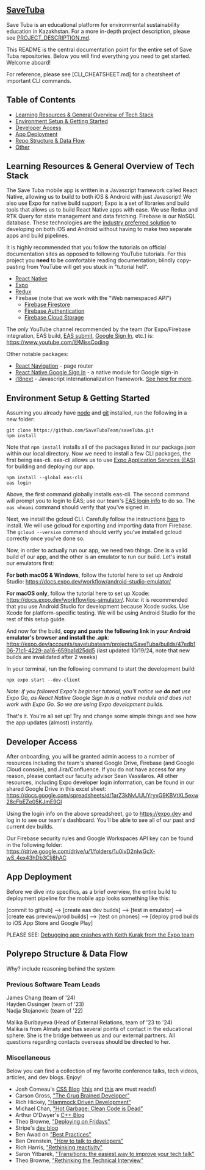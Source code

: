 ## [SaveTuba](https://savetuba.com/)

Save Tuba is an educational platform for environmental sustainability education in Kazakhstan. For a more in-depth project description, please see [PROJECT_DESCRIPTION.md](./readme/PROJECT_DESCRIPTION.md).

This README is the central documentation point for the entire set of Save Tuba repositories. Below you will find everything you need to get started. Welcome aboard!

For reference, please see [CLI_CHEATSHEET.md] for a cheatsheet of important CLI commands.

## Table of Contents

* [Learning Resources & General Overview of Tech Stack](#learning-resources--general-overview-of-tech-stack)
* [Environment Setup & Getting Started](#environment-setup--getting-started)
* [Developer Access](#developer-access)
* [App Deployment](#app-deployment)
* [Repo Structure & Data Flow](#repo-structure--data-flow)
* [Other](#previous-software-team-leads)

## Learning Resources & General Overview of Tech Stack

The Save Tuba mobile app is written in a Javascript framework called React Native, allowing us to build to both iOS & Android with just Javascript! We also use Expo for native build support; Expo is a set of libraries and build tools that allows us to build React Native apps with ease. We use Redux and RTK Query for state management and data fetching. Firebase is our NoSQL database. These technologies are the [industry preferred solution](https://evanbacon.dev/blog/expo-2024?x) to developing on both iOS and Android without having to make two separate apps and build pipelines.

It is highly recommended that you follow the tutorials on official documentation sites as opposed to following YouTube tutorials. For this project you **need** to be comfortable reading documentation; blindly copy-pasting from YouTube will get you stuck in "tutorial hell".

- [React Native](https://reactnative.dev/docs/getting-started)
- [Expo](https://docs.expo.dev/tutorial/overview/)
- [Redux](https://redux.js.org/tutorials/essentials/part-1-overview-concepts)
- Firebase (note that we work with the "Web namespaced API")
  - [Firebase Firestore](https://firebase.google.com/docs/firestore/quickstart)
  - [Firebase Authentication](https://firebase.google.com/docs/auth/web/start)
  - [Firebase Cloud Storage](https://firebase.google.com/docs/storage/web/start)

The *only* YouTube channel recommended by the team (for Expo/Firebase integration, EAS build, [EAS submit](https://www.youtube.com/watch?v=PdwYDatvJ2I), [Google Sign In](https://www.youtube.com/watch?v=HY3O_wrvDsI), etc.) is: https://www.youtube.com/@MissCoding

Other notable packages:
- [React Navigation](https://reactnavigation.org/docs/getting-started) - page router
- [React Native Google Sign In](https://react-native-google-signin.github.io/docs/original) - a native module for Google sign-in
- [i18next](https://react.i18next.com/) - Javascript internationalization framework. [See here for more](https://locize.com/blog/react-i18next/).

## Environment Setup & Getting Started

Assuming you already have [node](https://nodejs.org/en/download/package-manager) and [git](https://github.com/git-guides/install-git) installed, run the following in a new folder:

```
git clone https://github.com/SaveTubaTeam/saveTuba.git
npm install
```

Note that `npm install` installs all of the packages listed in our package.json within our local directory. Now we need to install a few CLI packages, the first being eas-cli. eas-cli allows us to use [Expo Application Services (EAS)](https://docs.expo.dev/eas/) for building and deploying our app.

```
npm install --global eas-cli
eas login
```

Above, the first command globally installs eas-cli. The second command will prompt you to login to EAS; use our team's [EAS login info](#developer-access) to do so. The `eas whoami` command should verify that you've signed in. 

Next, we install the gcloud CLI. Carefully follow the instructions [here](https://cloud.google.com/sdk/docs/install) to install. We will use gcloud for exporting and importing data from Firebase. The `gcloud --version` command should verify you've installed gcloud correctly once you've done so.

Now, in order to actually run our app, we need two things. One is a valid build of our app, and the other is an emulator to run our build. Let's install our emulators first:

**For both macOS & Windows**, follow the tutorial here to set up Android Studio: https://docs.expo.dev/workflow/android-studio-emulator/

**For macOS only**, follow the tutorial here to set up Xcode: https://docs.expo.dev/workflow/ios-simulator/. Note: it is recommended that you use Android Studio for development because Xcode sucks. Use Xcode for platform-specific testing. We will be using Android Studio for the rest of this setup guide.

And now for the build, **copy and paste the following link in your Android emulator's browser and install the .apk**: https://expo.dev/accounts/savetubateam/projects/SaveTuba/builds/47edb106-71c1-4229-aa16-659ba1d25dd5 (last updated 10/19/24, note that new builds are invalidated after 2 weeks)

In your terminal, run the following command to start the development build:

```
npx expo start --dev-client
```

*Note: if you followed Expo's beginner tutorial, you'll notice we **do not** use Expo Go, as React Native Google Sign In is a native module and does not work with Expo Go. So we are using Expo development builds.*

That's it. You're all set up! Try and change some simple things and see how the app updates (almost) instantly.

## Developer Access

After onboarding, you will be granted admin access to a number of resources including the team's shared Google Drive, Firebase (and Google Cloud console), and Jira/Confluence. If you do not have access for any reason, please contact our faculty advisor Sean Vassilaros. All other resources, including Expo developer login information, can be found in our shared Google Drive in this excel sheet: https://docs.google.com/spreadsheets/d/1arZ3kNvUUUYryvG9KBVtXL5exw28cFbEZe05KJmE9GI

Using the login info on the above spreadsheet, go to https://expo.dev and log in to see our team's dashboard. You'll be able to see all of our past and current dev builds.

Our Firebase security rules and Google Workspaces API key can be found in the following folder: https://drive.google.com/drive/u/1/folders/1u0ivD2nIwGcX-wS_4ex43hDb3Clj8hAC

## App Deployment

Before we dive into specifics, as a brief overview, the entire build to deployment pipeline for the mobile app looks something like this:

[commit to github] --> [create eas dev builds] --> [test in emulator] --> [create eas preview/prod builds] --> [test on phones] --> [deploy prod builds to iOS App Store and Google Play]

PLEASE SEE: [Debugging app crashes with Keith Kurak from the Expo team](https://www.youtube.com/watch?v=LvCci4Bwmpc)

## Polyrepo Structure & Data Flow

Why? include reasoning behind the system

### Previous Software Team Leads

James Chang (team of '24)  
Hayden Ossinger (team of '23)  
Nadja Stojanovic (team of '22)  

Malika Buribayeva (Head of External Relations, team of '23 to '24)  
Malika is from Almaty and has several points of contact in the educational sphere. She is the bridge between us and our external partners. All questions regarding contacts overseas should be directed to her.

### Miscellaneous

Below you can find a collection of my favorite conference talks, tech videos, articles, and dev blogs. Enjoy!

- Josh Comeau's [CSS Blog](https://www.joshwcomeau.com/) ([this](https://www.joshwcomeau.com/css/interactive-guide-to-grid/) and [this](https://www.joshwcomeau.com/css/interactive-guide-to-flexbox/) are must reads!)
- Carson Gross, ["The Grug Brained Developer"](https://grugbrain.dev/)
- Rich Hickey, ["Hammock Driven Development"](https://www.youtube.com/watch?v=f84n5oFoZBc&t=856s)
- Michael Chan, ["Hot Garbage: Clean Code is Dead"](https://www.youtube.com/watch?v=-NP_upexPFg)
- Arthur O'Dwyer's [C++ Blog](https://quuxplusone.github.io/blog/2023/11/20/roast-pig/)
- Theo Browne, ["Deploying on Fridays"](https://www.youtube.com/watch?v=nCK0ey0qqsk)
- Stripe's [dev blog](https://increment.com/)
- Ben Awad on ["Best Practices"](https://www.youtube.com/watch?v=gc8mDZwUlfo)
- Ben Orenstein, ["How to talk to developers"](https://www.youtube.com/watch?v=l9JXH7JPjR4)
- Rich Harris, ["Rethinking reactivity"](https://youtu.be/AdNJ3fydeao?si=QgQEFlq1wHa9G9OC)
- Saron Yitbarek, ["Transitions: the easiest way to improve your tech talk"](https://medium.com/@saronyitbarek/transitions-the-easiest-way-to-improve-your-tech-talk-ebe4d40a3257)
- Theo Browne, ["Rethinking the Technical Interview"](https://www.youtube.com/watch?v=H2OjewTu_fY)